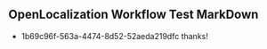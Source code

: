 ## OpenLocalization Workflow Test MarkDown
* 1b69c96f-563a-4474-8d52-52aeda219dfc 
thanks!<!--HONumber=Mar16_HO4-->
